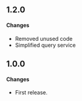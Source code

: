 1.2.0
------
#### Changes
* Removed unused code
* Simplified query service

1.0.0
------
#### Changes
* First release.